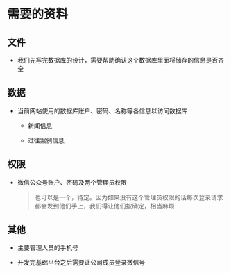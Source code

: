 # 需要的资料

## 文件

- 我们先写完数据库的设计，需要帮助确认这个数据库里面将储存的信息是否齐全

## 数据

- 当前网站使用的数据库账户、密码、名称等各信息以访问数据库

    - 新闻信息
    
    - 过往案例信息

## 权限

- 微信公众号账户、密码及两个管理员权限

    > 也可以是一个，待定。因为如果没有这个管理员权限的话每次登录请求都会发到他们手上，我们得让他们按确定，相当麻烦

## 其他

- 主要管理人员的手机号

- 开发完基础平台之后需要让公司成员登录微信号
